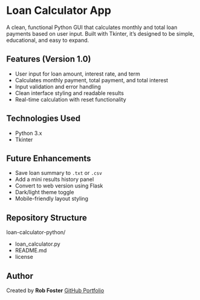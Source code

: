 # Loan Calculator App

A clean, functional Python GUI that calculates monthly and total loan payments based on user input. Built with Tkinter, it’s designed to be simple, educational, and easy to expand.

## Features (Version 1.0)
- User input for loan amount, interest rate, and term
- Calculates monthly payment, total payment, and total interest
- Input validation and error handling
- Clean interface styling and readable results
- Real-time calculation with reset functionality

## Technologies Used
- Python 3.x
- Tkinter

## Future Enhancements
- Save loan summary to `.txt` or `.csv`
- Add a mini results history panel
- Convert to web version using Flask
- Dark/light theme toggle
- Mobile-friendly layout styling

## Repository Structure
loan-calculator-python/  
- loan_calculator.py  
- README.md
- license

## Author
Created by **Rob Foster**
[GitHub Portfolio](https://github.com/robfost)

